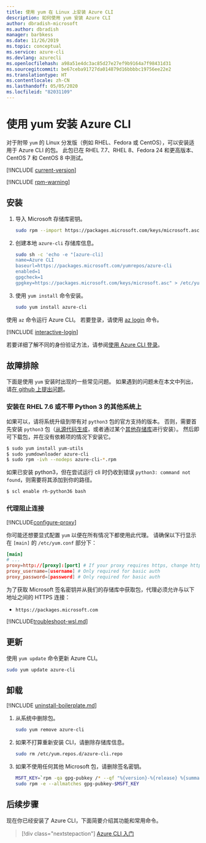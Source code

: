 ```yaml
---
title: 使用 yum 在 Linux 上安装 Azure CLI
description: 如何使用 yum 安装 Azure CLI
author: dbradish-microsoft
ms.author: dbradish
manager: barbkess
ms.date: 11/26/2019
ms.topic: conceptual
ms.service: azure-cli
ms.devlang: azurecli
ms.openlocfilehash: a98a51e4dc3ac85d27e27ef9b9164a7f98431d31
ms.sourcegitcommit: be67ceba91727da014879d16bbbbc19756ee22e2
ms.translationtype: HT
ms.contentlocale: zh-CN
ms.lasthandoff: 05/05/2020
ms.locfileid: "82031109"
---
```

# <a name="install-azure-cli-with-yum"></a>使用 yum 安装 Azure CLI

对于附带 `yum` 的 Linux 分发版（例如 RHEL、Fedora 或 CentOS），可以安装适用于 Azure CLI 的包。 此包已在 RHEL 7.7、RHEL 8、Fedora 24 和更高版本、CentOS 7 和 CentOS 8 中测试。

[!INCLUDE [current-version](includes/current-version.md)]

[!INCLUDE [rpm-warning](includes/rpm-warning.md)]

## <a name="install"></a>安装

1. 导入 Microsoft 存储库密钥。

   ```bash
   sudo rpm --import https://packages.microsoft.com/keys/microsoft.asc
   ```

2. 创建本地 `azure-cli` 存储库信息。

   ```bash
   sudo sh -c 'echo -e "[azure-cli]
   name=Azure CLI
   baseurl=https://packages.microsoft.com/yumrepos/azure-cli
   enabled=1
   gpgcheck=1
   gpgkey=https://packages.microsoft.com/keys/microsoft.asc" > /etc/yum.repos.d/azure-cli.repo'
   ```

3. 使用 `yum install` 命令安装。

   ```bash
   sudo yum install azure-cli
   ```

使用 `az` 命令运行 Azure CLI。 若要登录，请使用 [az login](/cli/azure/reference-index#az-login) 命令。

[!INCLUDE [interactive-login](includes/interactive-login.md)]

若要详细了解不同的身份验证方法，请参阅[使用 Azure CLI 登录](authenticate-azure-cli.md)。

## <a name="troubleshooting"></a>故障排除

下面是使用 `yum` 安装时出现的一些常见问题。 如果遇到的问题未在本文中列出，请[在 github 上提出问题](https://github.com/Azure/azure-cli/issues)。

### <a name="install-on-rhel-76-or-other-systems-without-python-3"></a>安装在 RHEL 7.6 或不带 Python 3 的其他系统上

如果可以，请将系统升级到带有对 `python3` 包的官方支持的版本。 否则，需要首先安装 `python3` 包（[从源代码生成](https://github.com/linux-on-ibm-z/docs/wiki/Building-Python-3.6.x)，或者通过某个[其他存储库](https://developers.redhat.com/blog/2018/08/13/install-python3-rhel/)进行安装）。 然后即可下载包，并在没有依赖项的情况下安装它。
```bash
$ sudo yum install yum-utils
$ sudo yumdownloader azure-cli
$ sudo rpm -ivh --nodeps azure-cli-*.rpm
```

如果已安装 python3，但在尝试运行 cli 时仍收到错误 `python3: command not found`，则需要将其添加到你的路径。
```bash
$ scl enable rh-python36 bash
```

### <a name="proxy-blocks-connection"></a>代理阻止连接

[!INCLUDE[configure-proxy](includes/configure-proxy.md)]

你可能还想要显式配置 `yum` 以便在所有情况下都使用此代理。 请确保以下行显示在 `[main]` 的 `/etc/yum.conf` 部分下：

```yum.conf
[main]
# ...
proxy=http://[proxy]:[port] # If your proxy requires https, change http->https
proxy_username=[username] # Only required for basic auth
proxy_password=[password] # Only required for basic auth
```

为了获取 Microsoft 签名密钥并从我们的存储库中获取包，代理必须允许与以下地址之间的 HTTPS 连接：

* `https://packages.microsoft.com`

[!INCLUDE[troubleshoot-wsl.md](includes/troubleshoot-wsl.md)]

## <a name="update"></a>更新

使用 `yum update` 命令更新 Azure CLI。

```bash
sudo yum update azure-cli
```

## <a name="uninstall"></a>卸载

[!INCLUDE [uninstall-boilerplate.md](includes/uninstall-boilerplate.md)]

1. 从系统中删除包。

   ```bash
   sudo yum remove azure-cli
   ```

2. 如果不打算重新安装 CLI，请删除存储库信息。

   ```bash
   sudo rm /etc/yum.repos.d/azure-cli.repo
   ```

3. 如果不使用任何其他 Microsoft 包，请删除签名密钥。

   ```bash
   MSFT_KEY=`rpm -qa gpg-pubkey /* --qf "%{version}-%{release} %{summary}\n" | grep Microsoft | awk '{print $1}'`
   sudo rpm -e --allmatches gpg-pubkey-$MSFT_KEY
   ```

## <a name="next-steps"></a>后续步骤

现在你已经安装了 Azure CLI，下面简要介绍其功能和常用命令。

> [!div class="nextstepaction"]
> [Azure CLI 入门](get-started-with-azure-cli.md)
